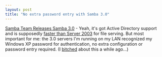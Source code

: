 ```yaml
---
layout: post
title: "No extra password entry with Samba 3.0"
---
```




<a href="http://us4.samba.org/samba/samba/whatsnew/samba-3.0.0-pressrelease.html">Samba Team Releases Samba 3.0</a> - Yeah, it's got Active Directory support and is supposedly <a href="http://www.vnunet.com/News/1144289">faster than Server 2003</a> for file serving. But most important for me: the 3.0 servers I'm running on my LAN recognized my Windows XP password for authentication, no extra configuration or password entry required. (I <a href="/2003/03/18/xp_annoyances.html">bitched</a> about this a while ago...)


